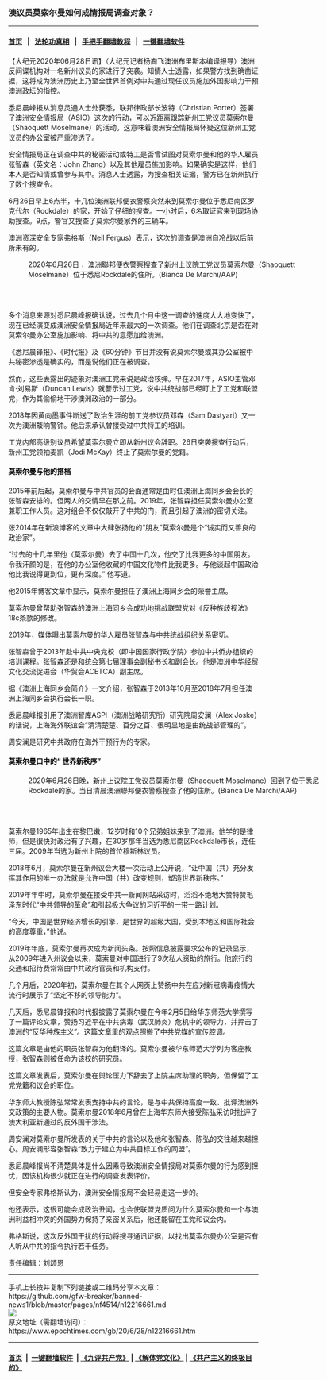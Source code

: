 ### 澳议员莫索尔曼如何成情报局调查对象？
------------------------

#### [首页](https://github.com/gfw-breaker/banned-news1/blob/master/README.md) &nbsp;&nbsp;|&nbsp;&nbsp; [法轮功真相](https://github.com/begood0513/basic/blob/master/README.md)  &nbsp;&nbsp;|&nbsp;&nbsp; [手把手翻墙教程](https://github.com/gfw-breaker/guides/wiki)  &nbsp;&nbsp;|&nbsp;&nbsp; [一键翻墙软件](https://github.com/gfw-breaker/nogfw/blob/master/README.md)  



<div><p>
 【大纪元2020年06月28日讯】（大纪元记者杨裔飞澳洲布里斯本编译报导）澳洲反间谍机构对一名新州议员的家进行了突袭。知情人士透露，如果警方找到确凿证据，这将成为澳洲历史上乃至全世界首例对中共通过现任议员施加外国影响力干预澳洲政坛的指控。
</p>
<p>
 悉尼晨峰报从消息灵通人士处获悉，联邦律政部长波特（Christian Porter）签署了澳洲安全情报局（ASIO）这次的行动，可以近距离跟踪新州工党议员莫索尔曼（Shaoquett Moselmane）的活动。这意味着澳洲安全情报局怀疑这位新州工党议员的办公室被严重渗透了。
</p>
<p>
 安全情报局正在调查中共的秘密活动或特工是否曾试图对莫索尔曼和他的华人雇员张智森（英文名：John Zhang）以及其他雇员施加影响。如果确实是这样，他们本人是否知情或曾参与其中。消息人士透露，为搜查相关证据，警方已在新州执行了数个搜查令。
</p>
<p>
 6月26日早上6点半，十几位澳洲联邦便衣警察突然来到莫索尔曼位于悉尼南区罗克代尔（Rockdale）的家，开始了仔细的搜查。一小时后，6名取证官来到现场协助搜查。9点，警官又搜查了莫索尔曼家外的三辆车。
</p>
<p>
 澳洲资深安全专家弗格斯（Neil Fergus）表示，这次的调查是澳洲自冷战以后前所未有的。
</p>
<figure class="wp-caption aligncenter" id="attachment_12216686" style="width: 600px">
 <ok href="https://i.epochtimes.com/assets/uploads/2020/06/2020-06-27-18267-20200626001476407133-original.jpg">
  <img alt="" class="size-large wp-image-12216686" src="https://i.epochtimes.com/assets/uploads/2020/06/2020-06-27-18267-20200626001476407133-original-600x400.jpg"/>
 </ok>
 <br/><figcaption class="wp-caption-text">
  2020年6月26日 ，澳洲聯邦便衣警察搜查了新州上议院工党议员莫索尔曼（Shaoquett Moselmane）位于悉尼Rockdale的住所。(Bianca De Marchi/AAP)
 </figcaption><br/>
</figure><br/>
<p>
 多个消息来源对悉尼晨峰报确认说，过去几个月中这一调查的速度大大地变快了，现在已经演变成澳洲安全情报局近年来最大的一次调查。他们在调查北京是否在对莫索尔曼办公室施加影响、将中共的意愿加给澳洲。
</p>
<p>
 《悉尼晨锋报》、《时代报》及《60分钟》节目并没有说莫索尔曼或其办公室被中共秘密渗透是确实的，而是说他们正在被调查。
</p>
<p>
 然而，这些表露出的迹象对澳洲工党来说是政治核弹。早在2017年，ASIO主管邓肯·刘易斯（Duncan Lewis）就警示过工党，说中共统战部已经盯上了工党和联盟党，作为其偷偷地干涉澳洲政治的一部分。
</p>
<p>
 2018年因黄向墨事件断送了政治生涯的前工党参议员邓森（Sam Dastyari）又一次为澳洲敲响警钟。他后来承认曾接受过中共特工的培训。
</p>
<p>
 工党内部高级别议员希望莫索尔曼立即从新州议会辞职。26日突袭搜查行动后，新州工党领袖麦凯（Jodi McKay）终止了莫索尔曼的党籍。
</p>
<h4>
 <span style="color: #000000;">
  <strong>
   莫索尔曼与他的搭档
  </strong>
 </span>
</h4>
<p>
 2015年前后起，莫索尔曼与中共官员的会面通常是由时任澳洲上海同乡会会长的张智森安排的。但两人的交情早在那之前。2019年，张智森担任莫索尔曼办公室兼职工作人员。这对组合不仅仅敲开了中共的门，而且引起了澳洲的密切关注。
</p>
<p>
 张2014年在新浪博客的文章中大肆张扬他的“朋友”莫索尔曼是个“诚实而又善良的政治家”。
</p>
<p>
 “过去的十几年里他（莫索尔曼）去了中国十几次，他交了比我更多的中国朋友。令我汗颜的是，在他的办公室他收藏的中国文化物件比我更多。与他谈起中国政治他比我说得更到位，更有深度。” 他写道。
</p>
<p>
 他2015年博客文章中显示，莫索尔曼担任了澳洲上海同乡会的荣誉主席。
</p>
<p>
 莫索尔曼曾帮助张智森的澳洲上海同乡会成功地挑战联盟党对《反种族歧视法》18c条款的修改。
</p>
<p>
 2019年，媒体曝出莫索尔曼的华人雇员张智森与中共统战组织关系密切。
</p>
<p>
 张智森曾于2013年赴中共中央党校（即中国国家行政学院）参加中共侨办组织的培训课程。张智森还是和统会第七届理事会副秘书长和副会长。他是澳洲中华经贸文化交流促进会（华贸会ACETCA）副主席。
</p>
<p>
 据《澳洲上海同乡会简介》一文介绍，张智森于2013年10月至2018年7月担任澳洲上海同乡会执行会长一职。
</p>
<p>
 悉尼晨峰报引用了澳洲智库ASPI（澳洲战略研究所）研究院周安澜（Alex Joske）的话说，上海海外联谊会“清清楚楚、百分之百、很明显地是由统战部管理的”。
</p>
<p>
 周安澜是研究中共政府在海外干预行为的专家。
</p>
<h4>
 <span style="color: #000000;">
  <strong>
   莫索尔曼口中的“
  </strong>
  <strong>
   世界新秩序”
  </strong>
 </span>
</h4>
<figure class="wp-caption aligncenter" id="attachment_12216690" style="width: 600px">
 <ok href="https://i.epochtimes.com/assets/uploads/2020/06/2020-06-27-18265-20200626001476437695-original.jpg">
  <img alt="" class="size-large wp-image-12216690" src="https://i.epochtimes.com/assets/uploads/2020/06/2020-06-27-18265-20200626001476437695-original-600x400.jpg"/>
 </ok>
 <br/><figcaption class="wp-caption-text">
  2020年6月26日晚，新州上议院工党议员莫索尔曼（Shaoquett Moselmane）回到了位于悉尼Rockdale的家。当日清晨澳洲聯邦便衣警察搜查了他的住所。(Bianca De Marchi/AAP)
 </figcaption><br/>
</figure><br/>
<p>
 莫索尔曼1965年出生在黎巴嫩，12岁时和10个兄弟姐妹来到了澳洲。他学的是律师，但是很快对政治有了兴趣，在30岁那年当选为悉尼南区Rockdale市长，连任三届。2009年当选为新州上院的首位穆斯林议员。
</p>
<p>
 2018年6月，莫索尔曼在新州议会大楼一次活动上公开说，“让中国（共）充分发挥其作用的唯一办法就是允许中国（共）改变规则，塑造世界新秩序。”
</p>
<p>
 2019年年中时，莫索尔曼在接受中共一新闻网站采访时，滔滔不绝地大赞特赞毛泽东时代“中共领导的革命”和引起极大争议的习近平的一带一路计划。
</p>
<p>
 “今天，中国是世界经济增长的引擎，是世界的超级大国，受到本地区和国际社会的高度尊重，”他说。
</p>
<p>
 2019年年底，莫索尔曼再次成为新闻头条。按照信息披露要求公布的记录显示，从2009年进入州议会以来，莫索曼对中国进行了9次私人资助的旅行。他旅行的交通和招待费常常由中共政府官员和机构支付。
</p>
<p>
 几个月后，2020年初，莫索尔曼在其个人网页上赞扬中共在应对新冠病毒疫情大流行时展示了“坚定不移的领导能力”。
</p>
<p>
 几天后，悉尼晨锋报和时代报披露了莫索尔曼在今年2月5日给华东师范大学撰写了一篇评论文章，赞扬习近平在中共病毒（武汉肺炎）危机中的领导力，并抨击了澳洲的“反华种族主义”。这篇文章里的观点照搬了中共党媒的宣传腔调。
</p>
<p>
 这篇文章是由他的职员张智森为他翻译的。莫索尔曼被华东师范大学列为客座教授，张智森则被任命为该校的研究员。
</p>
<p>
 这篇文章发表后，莫索尔曼在舆论压力下辞去了上院主席助理的职务，但保留了工党党籍和议会的职位。
</p>
<p>
 华东师大教授陈弘常常发表支持中共的言论，是与中共保持高度一致、批评澳洲外交政策的主要人物。莫索尔曼2018年6月曾在上海华东师大接受陈弘采访时批评了澳大利亚新通过的反外国干涉法。
</p>
<p>
 周安澜对莫索尔曼所发表的关于中共的言论以及他和张智森、陈弘的交往越来越担心。周安澜形容张智森“致力于建立为中共目标工作的同盟”。
</p>
<p>
 悉尼晨峰报尚不清楚具体是什么因素导致澳洲安全情报局对莫索尔曼的行为感到担忧，因该机构很少就正在进行的调查发表评价。
</p>
<p>
 但安全专家弗格斯认为，澳洲安全情报局不会轻易走这一步的。
</p>
<p>
 他还表示，这很可能会成政治丑闻，也会使联盟党质问为什么莫索尔曼和一个与澳洲利益相冲突的外国势力保持了亲密关系后，他还能留在工党和议会内。
</p>
<p>
 弗格斯说，这次反外国干扰的行动将搜寻通讯证据，以找出莫索尔曼办公室是否有人听从中共的指令执行若干任务。
</p>
<p>
 责任编辑：刘颂恩
</p>
</div>
<hr/>
手机上长按并复制下列链接或二维码分享本文章：<br/>
https://github.com/gfw-breaker/banned-news1/blob/master/pages/nf4514/n12216661.md <br/>
<a href='https://github.com/gfw-breaker/banned-news1/blob/master/pages/nf4514/n12216661.md'><img src='https://github.com/gfw-breaker/banned-news1/blob/master/pages/nf4514/n12216661.md.png'/></a> <br/>
原文地址（需翻墙访问）：https://www.epochtimes.com/gb/20/6/28/n12216661.htm


------------------------
#### [首页](https://github.com/gfw-breaker/banned-news1/blob/master/README.md) &nbsp;|&nbsp; [一键翻墙软件](https://github.com/gfw-breaker/nogfw/blob/master/README.md) &nbsp;| [《九评共产党》](https://github.com/gfw-breaker/9ping.md/blob/master/README.md#九评之一评共产党是什么) | [《解体党文化》](https://github.com/gfw-breaker/jtdwh.md/blob/master/README.md) | [《共产主义的终极目的》](https://github.com/gfw-breaker/gczydzjmd.md/blob/master/README.md)


<img src='http://gfw-breaker.win/banned-news1/pages/nf4514/n12216661.md' width='0px' height='0px'/>